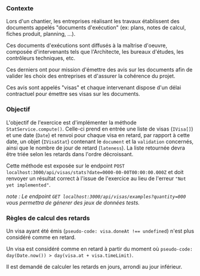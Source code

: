 ### Contexte

Lors d'un chantier, les entreprises réalisant les travaux établissent des documents appelés "documents d'exécution" (ex: plans, notes de calcul, fiches produit, planning, ...).

Ces documents d'exécutions sont diffusés à la maîtrise d'oeuvre, composée d'intervenants tels que l'Architecte, les bureaux d'études, les contrôleurs techniques, etc.

Ces derniers ont pour mission d'émettre des avis sur les documents afin de valider les choix des entreprises et d'assurer la cohérence du projet.

Ces avis sont appelés "visas" et chaque intervenant dispose d'un délai contractuel pour émettre ses visas sur les documents.

### Objectif

L'objectif de l'exercice est d'implémenter la méthode `StatService.compute()`. Celle-ci prend en entrée une liste de visas (`IVisa[]`) et une date (`Date`) et renvoi pour chaque visa en retard, par rapport à cette date, un objet (`IVisaStat`) contenant le `document` et la `validation` concernés, ainsi que le nombre de jour de retard (`lateness`). La liste retournée devra être triée selon les retards dans l'ordre décroissant.

Cette méthode est exposée sur le endpoint `POST localhost:3000/api/visas/stats?date=0000-00-00T00:00:00.000Z` et doit renvoyer un résultat correct à l'issue de l'exercice au lieu de l'erreur `"Not yet implemented"`.

*note : Le endpoint `GET localhost:3000/api/visas/examples?quantity=000` vous permettra de génerer des jeux de données tests.*

### Règles de calcul des retards

Un visa ayant été émis (`pseudo-code: visa.doneAt !== undefined`) n'est plus considéré comme en retard.

Un visa est considéré comme en retard à partir du moment où `pseudo-code: day(Date.now()) > day(visa.at + visa.timeLimit)`.

Il est demandé de calculer les retards en jours, arrondi au jour inférieur.
